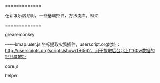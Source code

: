 
=============

在新浪乐居期间，一些基础控件，方法类库，框架

=============

greasemonkey

-----bmap.user.js  坐标提取火狐插件，userscript.org地址：http://userscripts.org/scripts/show/176562，用于提取后台北上广60w数据的经纬度地址

core.js

helper
